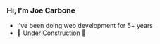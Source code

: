 <h3>Hi, I’m Joe Carbone</h3>
<ul>
  <li>I've been doing web development for 5+ years</li>
  <li>🚧 Under Construction 🚧</li>
</ul>
